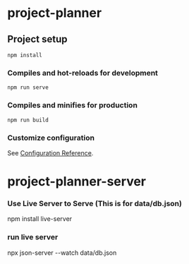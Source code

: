 # project-planner

## Project setup
```
npm install
```

### Compiles and hot-reloads for development
```
npm run serve
```

### Compiles and minifies for production
```
npm run build
```

### Customize configuration
See [Configuration Reference](https://cli.vuejs.org/config/).
# project-planner-server

### Use Live Server to Serve  (This is for data/db.json)
npm install live-server

### run live server
 npx json-server --watch data/db.json


